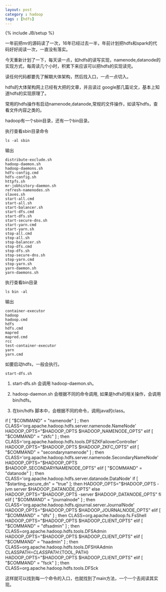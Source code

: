 ```yaml
---
layout: post
category : hadoop
tags : [hdfs]
---
```

{% include JB/setup %}



一年前把mr的源码读了一次，16年已经过去一半，年前计划把hdfs和spark的代码好好阅读一次，一直没有落实。

今天重新计划了一下，每天读一点，如hdfs的读写实现，namenode,datanode的实现方式，每周读几个小时，积累下来应该可以把hdfs的实现读完。

读任何代码都要先了解期大体架构，然后找入口，一点一点切入。

hdfs的大体架构网上已经有大把的文章，并且读过 google那几篇论文，基本上知道hdfs的实现原理了。

常用的hdfs操作有启动namenode,datanode,常规的文件操作，如读写hdfs，查看文件内容之类的。


hadoop有一个sbin目录，还有一个bin目录。


执行查看sbin目录命令

	ls -al sbin

输出

	distribute-exclude.sh
	hadoop-daemon.sh
	hadoop-daemons.sh
	hdfs-config.cmd
	hdfs-config.sh
	httpfs.sh
	mr-jobhistory-daemon.sh
	refresh-namenodes.sh
	slaves.sh
	start-all.cmd
	start-all.sh
	start-balancer.sh
	start-dfs.cmd
	start-dfs.sh
	start-secure-dns.sh
	start-yarn.cmd
	start-yarn.sh
	stop-all.cmd
	stop-all.sh
	stop-balancer.sh
	stop-dfs.cmd
	stop-dfs.sh
	stop-secure-dns.sh
	stop-yarn.cmd
	stop-yarn.sh
	yarn-daemon.sh
	yarn-daemons.sh

执行查看bin目录

	ls bin -al


输出

	container-executor
	hadoop
	hadoop.cmd
	hdfs
	hdfs.cmd
	mapred
	mapred.cmd
	rcc
	test-container-executor
	yarn
	yarn.cmd



如要启动hdfs，一般会执行。

	start-dfs.sh

1. start-dfs.sh 会调用 hadoop-daemon.sh。

2. hadoop-daemon.sh 会根据不同的命令调用, 如果是hdfs的相关操作，会调用bin/hdfs。

3. 在bin/hdfs 脚本中，会根据不同的命令，调用java的class。



if [ "$COMMAND" = "namenode" ] ; then
  CLASS='org.apache.hadoop.hdfs.server.namenode.NameNode'
  HADOOP_OPTS="$HADOOP_OPTS $HADOOP_NAMENODE_OPTS"
elif [ "$COMMAND" = "zkfc" ] ; then
  CLASS='org.apache.hadoop.hdfs.tools.DFSZKFailoverController'
  HADOOP_OPTS="$HADOOP_OPTS $HADOOP_ZKFC_OPTS"
elif [ "$COMMAND" = "secondarynamenode" ] ; then
  CLASS='org.apache.hadoop.hdfs.server.namenode.SecondaryNameNode'
  HADOOP_OPTS="$HADOOP_OPTS $HADOOP_SECONDARYNAMENODE_OPTS"
elif [ "$COMMAND" = "datanode" ] ; then
  CLASS='org.apache.hadoop.hdfs.server.datanode.DataNode'
  if [ "$starting_secure_dn" = "true" ]; then
    HADOOP_OPTS="$HADOOP_OPTS -jvm server $HADOOP_DATANODE_OPTS"
  else
    HADOOP_OPTS="$HADOOP_OPTS -server $HADOOP_DATANODE_OPTS"
  fi
elif [ "$COMMAND" = "journalnode" ] ; then
  CLASS='org.apache.hadoop.hdfs.qjournal.server.JournalNode'
  HADOOP_OPTS="$HADOOP_OPTS $HADOOP_JOURNALNODE_OPTS"
elif [ "$COMMAND" = "dfs" ] ; then
  CLASS=org.apache.hadoop.fs.FsShell
  HADOOP_OPTS="$HADOOP_OPTS $HADOOP_CLIENT_OPTS"
elif [ "$COMMAND" = "dfsadmin" ] ; then
  CLASS=org.apache.hadoop.hdfs.tools.DFSAdmin
  HADOOP_OPTS="$HADOOP_OPTS $HADOOP_CLIENT_OPTS"
elif [ "$COMMAND" = "haadmin" ] ; then
  CLASS=org.apache.hadoop.hdfs.tools.DFSHAAdmin
  CLASSPATH=${CLASSPATH}:${TOOL_PATH}
  HADOOP_OPTS="$HADOOP_OPTS $HADOOP_CLIENT_OPTS"
elif [ "$COMMAND" = "fsck" ] ; then
  CLASS=org.apache.hadoop.hdfs.tools.DFSck


这样就可以找到每一个命令的入口，也就找到了main方法，一个一个去阅读其实现。



